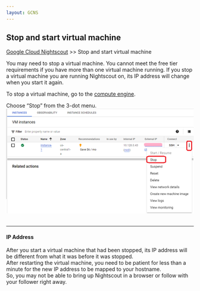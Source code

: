 ```yaml
---
layout: GCNS
---
```


## Stop and start virtual machine  
[Google Cloud Nightscout](./GoogleCloud.md) >> Stop and start virtual machine  
  
You may need to stop a virtual machine.  You cannot meet the free tier requirements if you have more than one virtual machine running.  If you stop a virtual machine you are running Nightscout on, its IP address will change when you start it again.    
  
To stop a virtual machine, go to the [compute engine](./ComputeEngine.md).  

Choose “Stop” from the 3-dot menu.  
![](./images/StopVirtualMachine.png)  
<br/>  
  
---  
  
#### **IP Address**  
After you start a virtual machine that had been stopped, its IP address will be different from what it was before it was stopped.  
After restarting the virtual machine, you need to be patient for less than a minute for the new IP address to be mapped to your hostname.  
So, you may not be able to bring up Nightscout in a browser or follow with your follower right away.  
  
